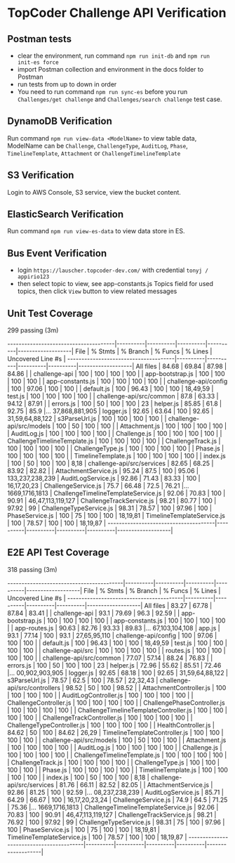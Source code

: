 # TopCoder Challenge API Verification

## Postman tests
- clear the environment, run command `npm run init-db` and `npm run init-es force`
- import Postman collection and environment in the docs folder to Postman
- run tests from up to down in order
- You need to run command `npm run sync-es` before you run `Challenges/get challenge` and `Challenges/search challenge` test case.

## DynamoDB Verification
Run command `npm run view-data <ModelName>` to view table data, ModelName can be `Challenge`, `ChallengeType`, `AuditLog`, `Phase`, `TimelineTemplate`, `Attachment` or `ChallengeTimelineTemplate`

## S3 Verification

Login to AWS Console, S3 service, view the bucket content.

## ElasticSearch Verification

Run command `npm run view-es-data` to view data store in ES.

## Bus Event Verification

- login `https://lauscher.topcoder-dev.com/` with credential `tonyj / appirio123`
- then select topic to view, see app-constants.js Topics field for used topics, then click `View` button to view related messages


## Unit Test Coverage

299 passing (3m)

--------------------------------------|----------|----------|----------|----------|-------------------|
File                                  |  % Stmts | % Branch |  % Funcs |  % Lines | Uncovered Line #s |
--------------------------------------|----------|----------|----------|----------|-------------------|
All files                             |    84.68 |    69.84 |    87.98 |    84.86 |                   |
 challenge-api                        |      100 |      100 |      100 |      100 |                   |
  app-bootstrap.js                    |      100 |      100 |      100 |      100 |                   |
  app-constants.js                    |      100 |      100 |      100 |      100 |                   |
 challenge-api/config                 |      100 |    97.06 |      100 |      100 |                   |
  default.js                          |      100 |    96.43 |      100 |      100 |          18,49,59 |
  test.js                             |      100 |      100 |      100 |      100 |                   |
 challenge-api/src/common             |     87.8 |    63.33 |    94.12 |    87.91 |                   |
  errors.js                           |      100 |       50 |      100 |      100 |                23 |
  helper.js                           |    85.85 |     61.8 |    92.75 |     85.9 |... 37,868,881,905 |
  logger.js                           |    92.65 |    63.64 |      100 |    92.65 |   31,59,64,88,122 |
  s3ParseUrl.js                       |      100 |      100 |      100 |      100 |                   |
 challenge-api/src/models             |      100 |       50 |      100 |      100 |                   |
  Attachment.js                       |      100 |      100 |      100 |      100 |                   |
  AuditLog.js                         |      100 |      100 |      100 |      100 |                   |
  Challenge.js                        |      100 |      100 |      100 |      100 |                   |
  ChallengeTimelineTemplate.js        |      100 |      100 |      100 |      100 |                   |
  ChallengeTrack.js                   |      100 |      100 |      100 |      100 |                   |
  ChallengeType.js                    |      100 |      100 |      100 |      100 |                   |
  Phase.js                            |      100 |      100 |      100 |      100 |                   |
  TimelineTemplate.js                 |      100 |      100 |      100 |      100 |                   |
  index.js                            |      100 |       50 |      100 |      100 |              8,18 |
 challenge-api/src/services           |    82.65 |    68.25 |    83.92 |    82.82 |                   |
  AttachmentService.js                |    95.24 |     87.5 |      100 |    95.06 |   133,237,238,239 |
  AuditLogService.js                  |    92.86 |    71.43 |    83.33 |      100 |       16,17,20,23 |
  ChallengeService.js                 |     75.7 |    66.48 |     72.5 |    76.21 |... 1669,1716,1813 |
  ChallengeTimelineTemplateService.js |    92.06 |    70.83 |      100 |    90.91 | 46,47,113,119,127 |
  ChallengeTrackService.js            |    98.21 |    80.77 |      100 |    97.92 |                99 |
  ChallengeTypeService.js             |    98.31 |    78.57 |      100 |    97.96 |               100 |
  PhaseService.js                     |      100 |       75 |      100 |      100 |          18,19,81 |
  TimelineTemplateService.js          |      100 |    78.57 |      100 |      100 |          18,19,87 |
--------------------------------------|----------|----------|----------|----------|-------------------|


## E2E API Test Coverage

318 passing (3m)

-----------------------------------------|----------|----------|----------|----------|-------------------|
File                                     |  % Stmts | % Branch |  % Funcs |  % Lines | Uncovered Line #s |
-----------------------------------------|----------|----------|----------|----------|-------------------|
All files                                |    83.27 |    67.78 |    87.84 |    83.41 |                   |
 challenge-api                           |     93.1 |    79.69 |     96.3 |    92.59 |                   |
  app-bootstrap.js                       |      100 |      100 |      100 |      100 |                   |
  app-constants.js                       |      100 |      100 |      100 |      100 |                   |
  app-routes.js                          |    90.63 |    82.76 |    93.33 |    89.83 |... 67,103,104,108 |
  app.js                                 |     93.1 |    77.14 |      100 |     93.1 |      27,65,95,110 |
 challenge-api/config                    |      100 |    97.06 |      100 |      100 |                   |
  default.js                             |      100 |    96.43 |      100 |      100 |          18,49,59 |
  test.js                                |      100 |      100 |      100 |      100 |                   |
 challenge-api/src                       |      100 |      100 |      100 |      100 |                   |
  routes.js                              |      100 |      100 |      100 |      100 |                   |
 challenge-api/src/common                |    77.07 |    57.14 |    88.24 |    76.83 |                   |
  errors.js                              |      100 |       50 |      100 |      100 |                23 |
  helper.js                              |    72.96 |    55.62 |    85.51 |    72.46 |... 00,902,903,905 |
  logger.js                              |    92.65 |    68.18 |      100 |    92.65 |   31,59,64,88,122 |
  s3ParseUrl.js                          |    78.57 |     62.5 |      100 |    78.57 |          22,32,43 |
 challenge-api/src/controllers           |    98.52 |       50 |      100 |    98.52 |                   |
  AttachmentController.js                |      100 |      100 |      100 |      100 |                   |
  AuditLogController.js                  |      100 |      100 |      100 |      100 |                   |
  ChallengeController.js                 |      100 |      100 |      100 |      100 |                   |
  ChallengePhaseController.js            |      100 |      100 |      100 |      100 |                   |
  ChallengeTimelineTemplateController.js |      100 |      100 |      100 |      100 |                   |
  ChallengeTrackController.js            |      100 |      100 |      100 |      100 |                   |
  ChallengeTypeController.js             |      100 |      100 |      100 |      100 |                   |
  HealthController.js                    |    84.62 |       50 |      100 |    84.62 |             26,29 |
  TimelineTemplateController.js          |      100 |      100 |      100 |      100 |                   |
 challenge-api/src/models                |      100 |       50 |      100 |      100 |                   |
  Attachment.js                          |      100 |      100 |      100 |      100 |                   |
  AuditLog.js                            |      100 |      100 |      100 |      100 |                   |
  Challenge.js                           |      100 |      100 |      100 |      100 |                   |
  ChallengeTimelineTemplate.js           |      100 |      100 |      100 |      100 |                   |
  ChallengeTrack.js                      |      100 |      100 |      100 |      100 |                   |
  ChallengeType.js                       |      100 |      100 |      100 |      100 |                   |
  Phase.js                               |      100 |      100 |      100 |      100 |                   |
  TimelineTemplate.js                    |      100 |      100 |      100 |      100 |                   |
  index.js                               |      100 |       50 |      100 |      100 |              8,18 |
 challenge-api/src/services              |    81.76 |    66.11 |    82.52 |    82.05 |                   |
  AttachmentService.js                   |    92.86 |    81.25 |      100 |    92.59 |... 08,237,238,239 |
  AuditLogService.js                     |    85.71 |    64.29 |    66.67 |      100 |    16,17,20,23,24 |
  ChallengeService.js                    |     74.9 |     64.5 |    71.25 |    75.36 |... 1669,1716,1813 |
  ChallengeTimelineTemplateService.js    |    92.06 |    70.83 |      100 |    90.91 | 46,47,113,119,127 |
  ChallengeTrackService.js               |    98.21 |    76.92 |      100 |    97.92 |                99 |
  ChallengeTypeService.js                |    98.31 |       75 |      100 |    97.96 |               100 |
  PhaseService.js                        |      100 |       75 |      100 |      100 |          18,19,81 |
  TimelineTemplateService.js             |      100 |    78.57 |      100 |      100 |          18,19,87 |
-----------------------------------------|----------|----------|----------|----------|-------------------|
